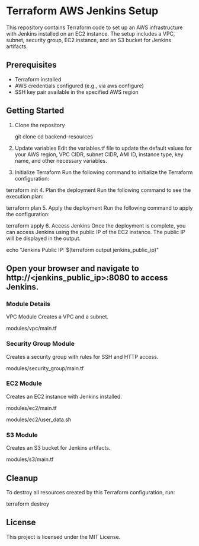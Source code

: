 # Terraform AWS Jenkins Setup #
This repository contains Terraform code to set up an AWS infrastructure with Jenkins installed on an EC2 instance. The setup includes a VPC, subnet, security group, EC2 instance, and an S3 bucket for Jenkins artifacts.

## Prerequisites ##
 - Terraform installed
 - AWS credentials configured (e.g., via aws configure)
 - SSH key pair available in the specified AWS region

## Getting Started ##
1. Clone the repository

    git clone <repository-url>
cd backend-resources
2. Update variables
Edit the variables.tf file to update the default values for your AWS region, VPC CIDR, subnet CIDR, AMI ID, instance type, key name, and other necessary variables.

3. Initialize Terraform
Run the following command to initialize the Terraform configuration:

terraform init
4. Plan the deployment
Run the following command to see the execution plan:

terraform plan
5. Apply the deployment
Run the following command to apply the configuration:

terraform apply
6. Access Jenkins
Once the deployment is complete, you can access Jenkins using the public IP of the EC2 instance. The public IP will be displayed in the output.

echo "Jenkins Public IP: $(terraform output jenkins_public_ip)"

## Open your browser and navigate to http://<jenkins_public_ip>:8080 to access Jenkins. ##

### Module Details ###
VPC Module
Creates a VPC and a subnet.

modules/vpc/main.tf

### Security Group Module ###
Creates a security group with rules for SSH and HTTP access.

modules/security_group/main.tf

### EC2 Module ###
Creates an EC2 instance with Jenkins installed.

modules/ec2/main.tf

modules/ec2/user_data.sh

### S3 Module ###
Creates an S3 bucket for Jenkins artifacts.

modules/s3/main.tf


## Cleanup ##
To destroy all resources created by this Terraform configuration, run:

terraform destroy

## License ##
This project is licensed under the MIT License.
